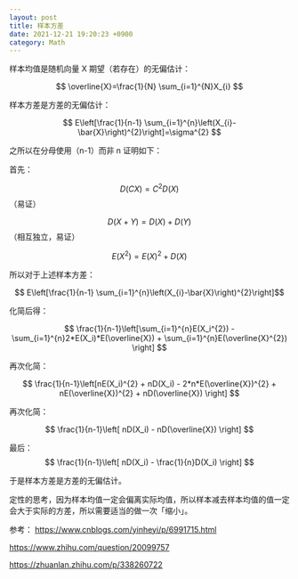 ```yaml
---
layout: post
title: 样本方差
date: 2021-12-21 19:20:23 +0900
category: Math
---
```


样本均值是随机向量 X 期望（若存在）的无偏估计：

$$ \overline{X}=\frac{1}{N} \sum_{i=1}^{N}X_{i} $$

样本方差是方差的无偏估计：

$$ E\left[\frac{1}{n-1} \sum_{i=1}^{n}\left(X_{i}-\bar{X}\right)^{2}\right]=\sigma^{2} $$

之所以在分母使用（n-1）而非 n 证明如下：

首先：

$$ D(CX) = C^{2}D(X) $$（易证）

$$ D(X+Y) = D(X) + D(Y) $$（相互独立，易证）

$$ E(X^{2}) = E(X)^{2} + D(X) $$


所以对于上述样本方差：

$$ E\left[\frac{1}{n-1} \sum_{i=1}^{n}\left(X_{i}-\bar{X}\right)^{2}\right]$$

化简后得：

$$ \frac{1}{n-1}\left[\sum_{i=1}^{n}E(X_i^{2}) - \sum_{i=1}^{n}2*E(X_i)*E(\overline{X}) + \sum_{i=1}^{n}E(\overline{X}^{2}) \right] $$

再次化简：

$$ \frac{1}{n-1}\left[nE(X_i)^{2} + nD(X_i) - 2*n*E(\overline{X})^{2} + nE(\overline{X})^{2} + nD(\overline{X}) \right] $$

再次化简：

$$ \frac{1}{n-1}\left[ nD(X_i) - nD(\overline{X}) \right] $$

最后：
$$ \frac{1}{n-1}\left[ nD(X_i) - \frac{1}{n}D(X_i) \right] $$

于是样本方差是方差的无偏估计。


定性的思考，因为样本均值一定会偏离实际均值，所以样本减去样本均值的值一定会大于实际的方差，所以需要适当的做一次「缩小」。


参考：
https://www.cnblogs.com/yinheyi/p/6991715.html

https://www.zhihu.com/question/20099757

https://zhuanlan.zhihu.com/p/338260722